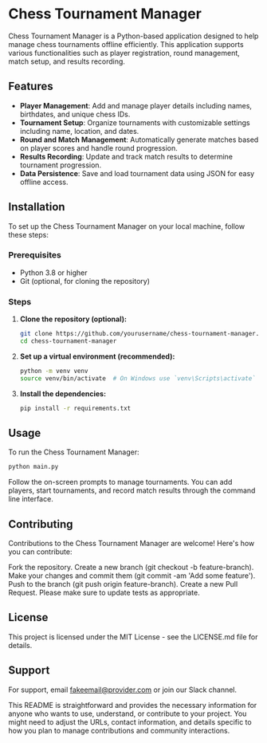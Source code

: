 # Chess Tournament Manager

Chess Tournament Manager is a Python-based application designed to help manage chess tournaments offline efficiently. This application supports various functionalities such as player registration, round management, match setup, and results recording.

## Features

- **Player Management**: Add and manage player details including names, birthdates, and unique chess IDs.
- **Tournament Setup**: Organize tournaments with customizable settings including name, location, and dates.
- **Round and Match Management**: Automatically generate matches based on player scores and handle round progression.
- **Results Recording**: Update and track match results to determine tournament progression.
- **Data Persistence**: Save and load tournament data using JSON for easy offline access.

## Installation

To set up the Chess Tournament Manager on your local machine, follow these steps:

### Prerequisites

- Python 3.8 or higher
- Git (optional, for cloning the repository)

### Steps

1. **Clone the repository (optional):**

   ```bash
   git clone https://github.com/yourusername/chess-tournament-manager.git
   cd chess-tournament-manager

2. **Set up a virtual environment (recommended):**

   ```bash
   python -m venv venv
   source venv/bin/activate  # On Windows use `venv\Scripts\activate`

3. **Install the dependencies:**

   ```bash
   pip install -r requirements.txt

## Usage

To run the Chess Tournament Manager:

```bash
python main.py
```	

Follow the on-screen prompts to manage tournaments. You can add players, start tournaments, and record match results through the command line interface.

## Contributing

Contributions to the Chess Tournament Manager are welcome! Here's how you can contribute:

Fork the repository.
Create a new branch (git checkout -b feature-branch).
Make your changes and commit them (git commit -am 'Add some feature').
Push to the branch (git push origin feature-branch).
Create a new Pull Request.
Please make sure to update tests as appropriate.

## License

This project is licensed under the MIT License - see the LICENSE.md file for details.

## Support
For support, email fakeemail@provider.com or join our Slack channel.


This README is straightforward and provides the necessary information for anyone who wants to use, understand, or contribute to your project. You might need to adjust the URLs, contact information, and details specific to how you plan to manage contributions and community interactions.
